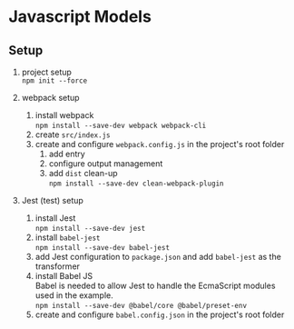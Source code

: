 # Javascript Models

## Setup
1. project setup  
`npm init --force`

2. webpack setup 
   1. install webpack  
      `npm install --save-dev webpack webpack-cli`
   2. create `src/index.js`
   3. create and configure `webpack.config.js` in the project's root folder
      1. add entry
      2. configure output management
      3. add `dist` clean-up  
      `npm install --save-dev clean-webpack-plugin`
3. Jest (test) setup
      1. install Jest  
      `npm install --save-dev jest`
      2. install `babel-jest`  
      `npm install --save-dev babel-jest`
      3. add Jest configuration to `package.json` and add `babel-jest` as the transformer
      4. install Babel JS  
      Babel is needed to allow Jest to handle the EcmaScript modules used in the example.  
      `npm install --save-dev @babel/core @babel/preset-env`
      5. create and configure `babel.config.json` in the project's root folder

